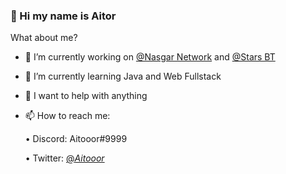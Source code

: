 ### 👋 Hi my name is Aitor

<!--
**Aitooor/Aitooor** is a ✨ _special_ ✨ repository because its `README.md` (this file) appears on your GitHub profile.
-->
What about me?

- 🔭 I’m currently working on <a href="https://github.com/Nasgar-Network">@Nasgar Network</a> and <a href="https://twitter.com/Stars BT">@Stars BT</a>

- 🌱 I’m currently learning Java and Web Fullstack

- 🤔 I want to help with anything

- 📫 How to reach me:

   • Discord: Aitooor#9999

   • Twitter: <a href="https://twitter.com/_Aitooor_">@_Aitooor_</a>
